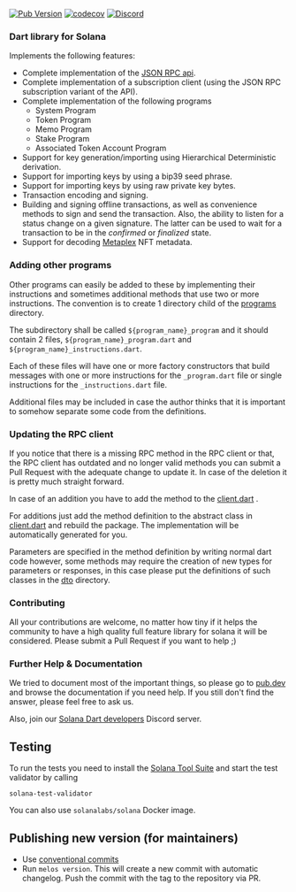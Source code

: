 [![Pub Version](https://img.shields.io/pub/v/solana)](https://pub.dev/packages/solana)
[![codecov](https://codecov.io/gh/cryptoplease/cryptoplease-dart/branch/master/graph/badge.svg?token=8UF2LVQMS7)](https://codecov.io/gh/cryptoplease/cryptoplease-dart)
[![Discord](https://img.shields.io/discord/943071824525262849?label=Discord)](https://discord.gg/wK6WX7974J)

### Dart library for Solana

Implements the following features:

- Complete implementation of the [JSON RPC api](https://docs.solana.com/developing/clients/jsonrpc-api).
- Complete implementation of a subscription client (using the JSON RPC subscription variant of the API).
- Complete implementation of the following programs
    - System Program
    - Token Program
    - Memo Program
    - Stake Program
    - Associated Token Account Program
- Support for key generation/importing using Hierarchical Deterministic derivation.
- Support for importing keys by using a bip39 seed phrase.
- Support for importing keys by using raw private key bytes.
- Transaction encoding and signing.
- Building and signing offline transactions, as well as convenience methods to sign and send the transaction. Also, the ability to listen for a status change on a given signature. The latter can be used to wait for a transaction to be in the _confirmed_ or _finalized_ state.
- Support for decoding [Metaplex](https://www.metaplex.com/) NFT metadata.

### Adding other programs

Other programs can easily be added to these by implementing their instructions and sometimes additional methods that use two or more instructions. The convention is to create 1 directory child of the [programs](lib/src/programs) directory.

The subdirectory shall be called `${program_name}_program` and it should contain 2 files, `${program_name}_program.dart` and `${program_name}_instructions.dart`.

Each of these files will have one or more factory constructors that build messages with one or more instructions for the `_program.dart` file or single instructions for the `_instructions.dart` file.

Additional files may be included in case the author thinks that it is important to somehow separate some code from the definitions.

### Updating the RPC client

If you notice that there is a missing RPC method in the RPC client or that, the RPC client has outdated and no longer valid methods you can submit a Pull Request with the adequate change to update it. In case of the deletion it is pretty much straight forward.

In case of an addition you have to add the method to the [client.dart](https://github.com/cryptoplease/cryptoplease-dart/tree/master/packages/solana/lib/src/rpc/client.dart) .

For additions just add the method definition to the abstract class in [client.dart](https://github.com/cryptoplease/cryptoplease-dart/tree/master/packages/solana/lib/src/rpc/client.dart) and rebuild the package. The implementation will be automatically generated for you.

Parameters are specified in the method definition by writing normal dart code however, some methods may require the creation of new types for parameters or responses, in this case please put the definitions of such classes in the [dto](https://github.com/cryptoplease/cryptoplease-dart/tree/master/packages/solana/lib/src/rpc/dto/) directory.

### Contributing

All your contributions are welcome, no matter how tiny if it helps the community to have a high quality full feature library for solana it will be considered. Please submit a Pull Request if you want to help ;)

### Further Help & Documentation

We tried to document most of the important things, so please go to [pub.dev](https://pub.dev/documentation/solana/latest/) and browse the documentation if you need help. If you still don't find the answer, please feel free to ask us.

Also, join our [Solana Dart developers](https://discord.gg/wK6WX7974J) Discord server.

## Testing

To run the tests you need to install the [Solana Tool Suite](https://docs.solana.com/cli/install-solana-cli-tools) and start the test validator by calling

```shell
solana-test-validator
```

You can also use `solanalabs/solana` Docker image.

## Publishing new version (for maintainers)

- Use [conventional commits](https://www.conventionalcommits.org/en/v1.0.0/)
- Run `melos version`. This will create a new commit with automatic changelog. Push the commit with the tag to the repository via PR.
